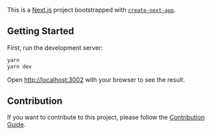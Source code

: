 This is a [Next.js](https://nextjs.org/) project bootstrapped with [`create-next-app`](https://github.com/vercel/next.js/tree/canary/packages/create-next-app).

## Getting Started

First, run the development server:

```bash
yarn
yarn dev
```

Open [http://localhost:3002](http://localhost:3002) with your browser to see the result.

## Contribution

If you want to contribute to this project, please follow the [Contribution Guide](CONTRIBUTING.md).
